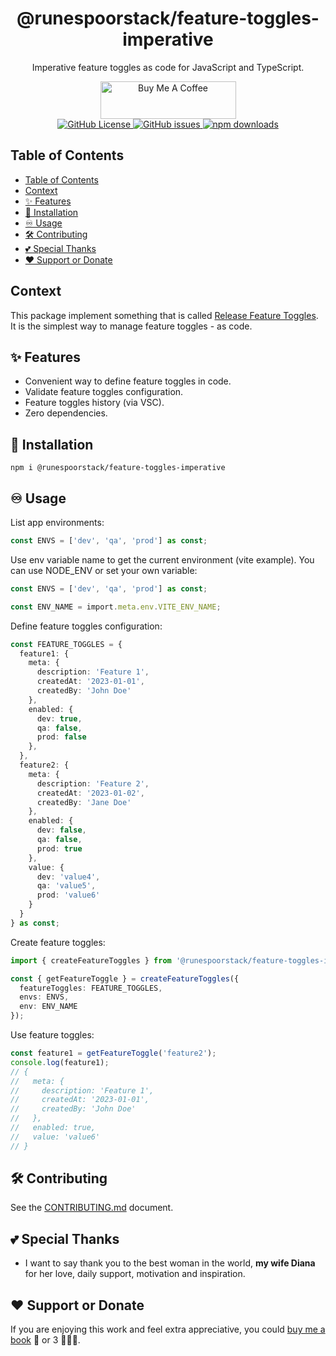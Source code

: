 <div align="center">
  <h1>@runespoorstack/feature-toggles-imperative</h1>
  <p>Imperative feature toggles as code for JavaScript and TypeScript.</p>
  <div>
     <a href="https://www.buymeacoffee.com/borisshulyak" target="_blank">
      <img src="https://cdn.buymeacoffee.com/buttons/v2/default-yellow.png" alt="Buy Me A Coffee" style="height: 60px !important;width: 217px !important;" >
    </a>
  </div>
  <a href="https://github.com/runespoor-engineering/runespoorstack/blob/main/LICENSE">
    <img alt="GitHub License" src="https://img.shields.io/github/license/runespoor-engineering/runespoorstack">
  </a>
  <a href="https://github.com/runespoor-engineering/runespoorstack/issues">
    <img alt="GitHub issues" src="https://img.shields.io/github/issues/runespoor-engineering/runespoorstack?color=5d2de0">
  </a>
  <a href="https://www.npmjs.com/package/@runespoorstack/feature-toggles-imperative">
    <img alt="npm downloads" src="https://img.shields.io/npm/dw/@runespoorstack/feature-toggles-imperative">
  </a>
</div>

## Table of Contents

- [Table of Contents](#table-of-contents)
- [Context](#context)
- [✨ Features](#-features)
- [🦾 Installation](#-installation)
- [♾️ Usage](#️-usage)
- [🛠️ Contributing](#️-contributing)
- [💕 Special Thanks](#-special-thanks)
- [❤️ Support or Donate](#️-support-or-donate)

## Context

This package implement something that is called [Release Feature Toggles](https://runespoor-engineering.github.io/runespoorstack/docs/engineering-playbook/CI-CD/feature-flags#release-toggles).
It is the simplest way to manage feature toggles - as code.

## ✨ Features

- Convenient way to define feature toggles in code.
- Validate feature toggles configuration.
- Feature toggles history (via VSC).
- Zero dependencies.

## 🦾 Installation

```shell
npm i @runespoorstack/feature-toggles-imperative
```

## ♾️ Usage

List app environments:

```typescript
const ENVS = ['dev', 'qa', 'prod'] as const;
```

Use env variable name to get the current environment (vite example). You can use NODE_ENV or set your own variable:

```typescript
const ENVS = ['dev', 'qa', 'prod'] as const;

const ENV_NAME = import.meta.env.VITE_ENV_NAME;
```

Define feature toggles configuration:

```typescript
const FEATURE_TOGGLES = {
  feature1: {
    meta: {
      description: 'Feature 1',
      createdAt: '2023-01-01',
      createdBy: 'John Doe'
    },
    enabled: {
      dev: true,
      qa: false,
      prod: false
    },
  },
  feature2: {
    meta: {
      description: 'Feature 2',
      createdAt: '2023-01-02',
      createdBy: 'Jane Doe'
    },
    enabled: {
      dev: false,
      qa: false,
      prod: true
    },
    value: {
      dev: 'value4',
      qa: 'value5',
      prod: 'value6'
    }
  }
} as const;
```

Create feature toggles:

```typescript
import { createFeatureToggles } from '@runespoorstack/feature-toggles-imperative';

const { getFeatureToggle } = createFeatureToggles({
  featureToggles: FEATURE_TOGGLES,
  envs: ENVS,
  env: ENV_NAME
});
```

Use feature toggles:

```typescript
const feature1 = getFeatureToggle('feature2');
console.log(feature1);
// {
//   meta: {
//     description: 'Feature 1',
//     createdAt: '2023-01-01',
//     createdBy: 'John Doe'
//   },
//   enabled: true,
//   value: 'value6'
// }
```

## 🛠️ Contributing

See the [CONTRIBUTING.md](https://github.com/runespoor-engineering/runespoorstack/blob/main/CONTRIBUTING.md) document.

## 💕 Special Thanks

- I want to say thank you to the best woman in the world, **my wife Diana** for her love, daily support, motivation and inspiration.

## ❤️ Support or Donate

If you are enjoying this work and feel extra appreciative, you could [buy me a book](https://bmc.link/borisshulyak)
📖 or 3 📖📖📖.
